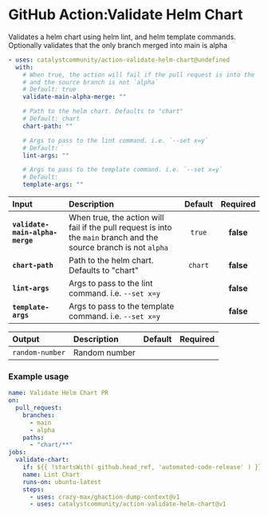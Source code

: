 <!-- start title -->

# GitHub Action:Validate Helm Chart

<!-- end title -->
<!-- start description -->

Validates a helm chart using helm lint, and helm template commands. Optionally validates that the only branch merged into main is alpha

<!-- end description -->
<!-- start contents -->
<!-- end contents -->
<!-- start usage -->

```yaml
- uses: catalystcommunity/action-validate-helm-chart@undefined
  with:
    # When true, the action will fail if the pull request is into the `main` branch
    # and the source branch is not `alpha`
    # Default: true
    validate-main-alpha-merge: ""

    # Path to the helm chart. Defaults to "chart"
    # Default: chart
    chart-path: ""

    # Args to pass to the lint command. i.e. `--set x=y`
    # Default:
    lint-args: ""

    # Args to pass to the template command. i.e. `--set x=y`
    # Default:
    template-args: ""
```

<!-- end usage -->
<!-- start inputs -->

| **Input**                       | **Description**                                                                                                    | **Default** | **Required** |
| :------------------------------ | :----------------------------------------------------------------------------------------------------------------- | :---------: | :----------: |
| **`validate-main-alpha-merge`** | When true, the action will fail if the pull request is into the `main` branch and the source branch is not `alpha` |   `true`    |  **false**   |
| **`chart-path`**                | Path to the helm chart. Defaults to "chart"                                                                        |   `chart`   |  **false**   |
| **`lint-args`**                 | Args to pass to the lint command. i.e. `--set x=y`                                                                 |             |  **false**   |
| **`template-args`**             | Args to pass to the template command. i.e. `--set x=y`                                                             |             |  **false**   |

<!-- end inputs -->
<!-- start outputs -->

| **Output**      | **Description** | **Default** | **Required** |
| :-------------- | :-------------- | ----------- | ------------ |
| `random-number` | Random number   |             |              |

<!-- end outputs -->
<!-- start examples -->

### Example usage

```yaml
name: Validate Helm Chart PR
on:
  pull_request:
    branches:
      - main
      - alpha
    paths:
      - "chart/**"
jobs:
  validate-chart:
    if: ${{ !startsWith( github.head_ref, 'automated-code-release' ) }}
    name: Lint Chart
    runs-on: ubuntu-latest
    steps:
      - uses: crazy-max/ghaction-dump-context@v1
      - uses: catalystcommunity/action-validate-helm-chart@v1
```

<!-- end examples -->
<!-- start [.github/ghdocs/examples/] -->
<!-- end [.github/ghdocs/examples/] -->
